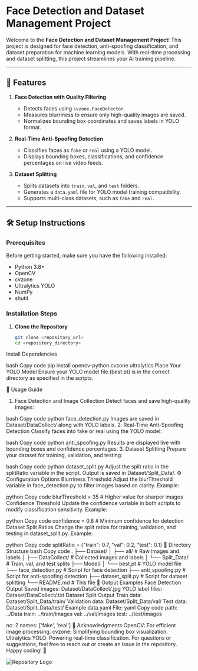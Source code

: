 # Face Detection and Dataset Management Project

Welcome to the **Face Detection and Dataset Management Project**! This project is designed for face detection, anti-spoofing classification, and dataset preparation for machine learning models. With real-time processing and dataset splitting, this project streamlines your AI training pipeline.

---

## 🌟 Features

1. **Face Detection with Quality Filtering**  
   - Detects faces using `cvzone.FaceDetector`.
   - Measures blurriness to ensure only high-quality images are saved.
   - Normalizes bounding box coordinates and saves labels in YOLO format.

2. **Real-Time Anti-Spoofing Detection**  
   - Classifies faces as `fake` or `real` using a YOLO model.
   - Displays bounding boxes, classifications, and confidence percentages on live video feeds.

3. **Dataset Splitting**  
   - Splits datasets into `train`, `val`, and `test` folders.
   - Generates a `data.yaml` file for YOLO model training compatibility.
   - Supports multi-class datasets, such as `fake` and `real`.

---

## 🛠️ Setup Instructions

### Prerequisites

Before getting started, make sure you have the following installed:
- Python 3.8+
- OpenCV
- cvzone
- Ultralytics YOLO
- NumPy
- shutil

### Installation Steps

1. **Clone the Repository**  
   ```bash
   git clone <repository_url>
   cd <repository_directory>
Install Dependencies

bash
Copy code
pip install opencv-python cvzone ultralytics
Place Your YOLO Model
Ensure your YOLO model file (best.pt) is in the correct directory as specified in the scripts.

🚀 Usage Guide
1. Face Detection and Image Collection
Detect faces and save high-quality images:

bash
Copy code
python face_detection.py
Images are saved in Dataset/DataCollect/ along with YOLO labels.
2. Real-Time Anti-Spoofing Detection
Classify faces into fake or real using the YOLO model:

bash
Copy code
python anti_spoofing.py
Results are displayed live with bounding boxes and confidence percentages.
3. Dataset Splitting
Prepare your dataset for training, validation, and testing:

bash
Copy code
python dataset_split.py
Adjust the split ratio in the splitRatio variable in the script.
Output is saved in Dataset/Split_Data/.
⚙️ Configuration Options
Blurriness Threshold
Adjust the blurThreshold variable in face_detection.py to filter images based on clarity.
Example:

python
Copy code
blurThreshold = 35  # Higher value for sharper images
Confidence Threshold
Update the confidence variable in both scripts to modify classification sensitivity.
Example:

python
Copy code
confidence = 0.8  # Minimum confidence for detection
Dataset Split Ratios
Change the split ratios for training, validation, and testing in dataset_split.py.
Example:

python
Copy code
splitRatio = {"train": 0.7, "val": 0.2, "test": 0.1}
📂 Directory Structure
bash
Copy code
.
├── Dataset/
│   ├── all/                 # Raw images and labels
│   ├── DataCollect/         # Collected images and labels
│   └── Split_Data/          # Train, val, and test splits
├── Model/
│   └── best.pt              # YOLO model file
├── face_detection.py        # Script for face detection
├── anti_spoofing.py         # Script for anti-spoofing detection
├── dataset_split.py         # Script for dataset splitting
└── README.md                # This file
📄 Output Examples
Face Detection Output
Saved images: Dataset/DataCollect/<timestamp>.jpg
YOLO label files: Dataset/DataCollect/<timestamp>.txt
Dataset Split Output
Train data: Dataset/Split_Data/train/
Validation data: Dataset/Split_Data/val/
Test data: Dataset/Split_Data/test/
Example data.yaml File:
yaml
Copy code
path: ../Data
train: ../train/images
val: ../val/images
test: ../test/images

nc: 2
names: ['fake', 'real']
🤝 Acknowledgments
OpenCV: For efficient image processing.
cvzone: Simplifying bounding box visualization.
Ultralytics YOLO: Powering real-time classification.
For questions or suggestions, feel free to reach out or create an issue in the repository. Happy coding! 🎉



![Repository Logo](https://github.com/Vaibhav112003/Anti_Spoofing_Project-/blob/main/result1.png)


